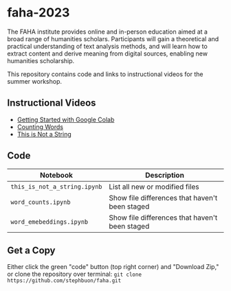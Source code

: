 # faha-2023

The FAHA institute provides online and in-person education aimed at a broad range of humanities scholars. Participants will gain a theoretical and practical understanding of text analysis methods, and will learn how to extract content and derive meaning from digital sources, enabling new humanities scholarship.

This repository contains code and links to instructional videos for the summer workshop. 

## Instructional Videos

- [Getting Started with Google Colab]()
- [Counting Words]()
- [This is Not a String]()

## Code

| Notebook | Description |
| --- | --- |
| `this_is_not_a_string.ipynb` | List all new or modified files |
| `word_counts.ipynb` | Show file differences that haven't been staged |
| `word_emebeddings.ipynb` | Show file differences that haven't been staged |

## Get a Copy

Either click the green "code" button (top right corner) and "Download Zip," or clone the repository over terminal: `git clone https://github.com/stephbuon/faha.git`

